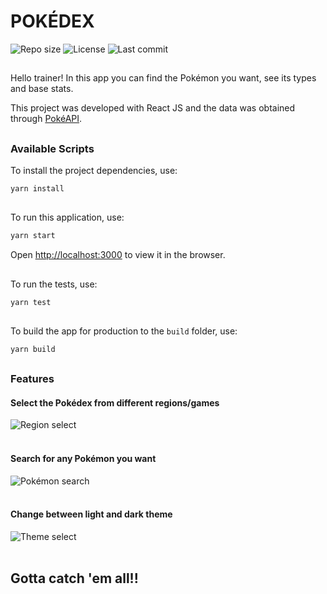 # POKÉDEX

<div>
  <img alt="Repo size" src="https://img.shields.io/github/repo-size/eduardoscosta/pokedex" />
  <img alt="License" src="https://img.shields.io/github/license/eduardoscosta/pokedex" />
  <img alt="Last commit" src="https://img.shields.io/github/last-commit/eduardoscosta/pokedex" />
<div>

##

Hello trainer! In this app you can find the Pokémon you want, see its types and base stats.
</br>

This project was developed with React JS and the data was obtained through [PokéAPI](https://pokeapi.co/).
  
##

### Available Scripts

To install the project dependencies, use:  
```sh
yarn install
```

##

To run this application, use:
```sh
yarn start
```
Open [http://localhost:3000](http://localhost:3000) to view it in the browser.

##

To run the tests, use:
```sh
yarn test
```

##

To build the app for production to the `build` folder, use:
```sh
yarn build
```
##

### Features
#### Select the Pokédex from different regions/games
<img alt="Region select" src="https://i.imgur.com/0AiDFwq.gif" />
</br>
</br>

#### Search for any Pokémon you want
<img alt="Pokémon search" src="https://i.imgur.com/m5F0axp.gif" />
</br>
</br>

#### Change between light and dark theme
<img alt="Theme select" src="https://i.imgur.com/FpPWAWN.gif" />
</br>
</br>

## Gotta catch 'em all!!

